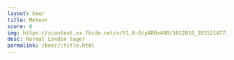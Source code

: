 ```yaml
---
layout: beer
title: Meteor
score: 6
img: https://scontent.xx.fbcdn.net/v/t1.0-0/p480x480/1012810_10152147735373745_584437479_n.jpg?oh=93182924b895aad4a6e4d496dce873e5&oe=590E913F
desc: Normal London lager
permalink: /beer/:title.html
---
```

